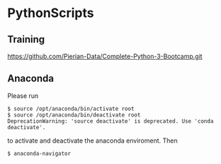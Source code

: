 # PythonScripts

## Training
https://github.com/Pierian-Data/Complete-Python-3-Bootcamp.git

## Anaconda
Please run
```
$ source /opt/anaconda/bin/activate root
$ source /opt/anaconda/bin/deactivate root
DeprecationWarning: 'source deactivate' is deprecated. Use 'conda deactivate'.
```
to activate and deactivate the anaconda enviroment. Then
```
$ anaconda-navigator 
```
